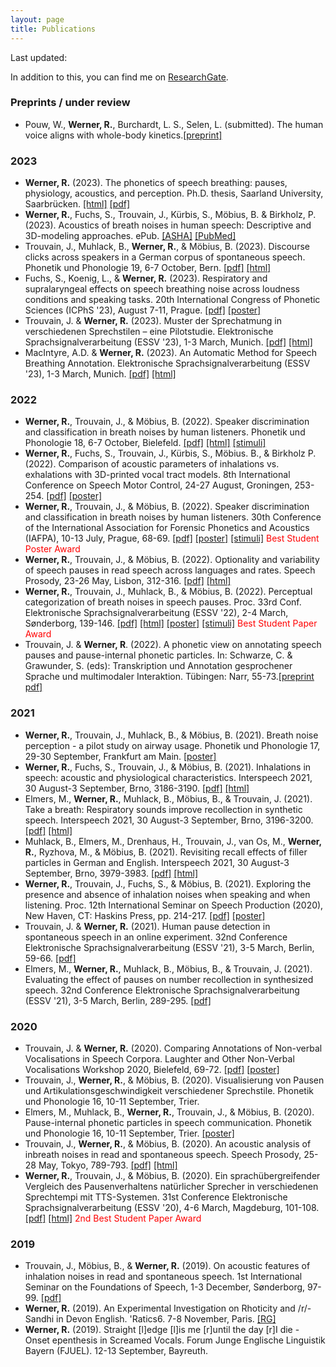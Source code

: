 ```yaml
---
layout: page
title: Publications
---
```

Last updated:
<script language="JavaScript">
var testlast=document.lastModified;
document.write(" "+testlast.substr(0,10));
</script>

In addition to this, you can find me on [ResearchGate](https://www.researchgate.net/profile/Raphael_Werner2).

### Preprints / under review
<ul>
  <li>Pouw, W., <strong>Werner, R.</strong>, Burchardt, L. S., Selen, L. (submitted). The human voice aligns with whole-body kinetics.<a href="https://www.biorxiv.org/content/10.1101/2023.11.28.568991v1" title="preprint">[preprint]</a></li>
</ul>

### 2023
<ul>
  <li><strong>Werner, R.</strong> (2023). The phonetics of speech breathing: pauses, physiology, acoustics, and perception. Ph.D. thesis, Saarland University, Saarbrücken. <a href="https://publikationen.sulb.uni-saarland.de/handle/20.500.11880/36987" title="html">[html]</a> <a href="https://publikationen.sulb.uni-saarland.de/bitstream/20.500.11880/36987/1/Dissertation-Werner.pdf" title="pdf">[pdf]</a></li>
  <li><strong>Werner, R.</strong>, Fuchs, S., Trouvain, J., Kürbis, S., Möbius, B. & Birkholz, P. (2023). Acoustics of breath noises in human speech: Descriptive and 3D-modeling approaches. ePub. <a href="https://pubs.asha.org/doi/10.1044/2023_JSLHR-23-00112" title="ASHA">[ASHA]</a> <a href="https://pubmed.ncbi.nlm.nih.gov/37971432/" title="PubMed">[PubMed]</a></li> 
  <li>Trouvain, J., Muhlack, B., <strong>Werner, R.</strong>, & Möbius, B. (2023). Discourse clicks across speakers in a German corpus of spontaneous speech. Phonetik und Phonologie 19, 6-7 October, Bern. <a href="https://github.com/raphael-werner/raphael-werner.github.io/raw/master/pdfs/P&P2023-TrouvainMuhlackWernerMoebius.pdf" title="pdf">[pdf]</a> <a href="https://boris.unibe.ch/186731/" title="html">[html]</a></li>
  <li>Fuchs, S., Koenig, L., & <strong>Werner, R.</strong> (2023). Respiratory and supralaryngeal effects on speech breathing noise across loudness conditions and speaking tasks. 20th International Congress of Phonetic Sciences (ICPhS '23), August 7-11, Prague. <a href="https://github.com/raphael-werner/raphael-werner.github.io/raw/master/pdfs/ICPhS2023-FuchsKoenigWerner.pdf" title="pdf">[pdf]</a> <a href="https://github.com/raphael-werner/raphael-werner.github.io/raw/master/pdfs/ICPhS2023-FuchsKoenigWerner-poster.pdf" title="poster">[poster]</a></li> 
  <li>Trouvain, J. & <strong>Werner, R.</strong> (2023). Muster der Sprechatmung in verschiedenen Sprechstilen – eine Pilotstudie. Elektronische Sprachsignalverarbeitung (ESSV '23), 1-3 March, Munich. <a href="https://www.essv.de/pdf/2023_95_102.pdf" title="pdf">[pdf]</a> <a href="https://www.essv.de/paper.php?id=1178" title="html">[html]</a></li>
  <li>MacIntyre, A.D. & <strong>Werner, R.</strong> (2023). An Automatic Method for Speech Breathing Annotation. Elektronische Sprachsignalverarbeitung (ESSV '23), 1-3 March, Munich. <a href="https://www.essv.de/pdf/2023_103_110.pdf" title="pdf">[pdf]</a> <a href="https://www.essv.de/paper.php?id=1179" title="html">[html]</a></li>
</ul>

### 2022
<ul>
  <li><strong>Werner, R.</strong>, Trouvain, J., & Möbius, B. (2022). Speaker discrimination and classification in breath noises by human listeners. Phonetik und Phonologie 18, 6-7 October, Bielefeld. <a href="https://github.com/raphael-werner/raphael-werner.github.io/raw/master/pdfs/Werner_PundP22.pdf" title="pdf">[pdf]</a> <a href="https://biecoll.ub.uni-bielefeld.de/index.php/pundp2022/article/view/1050" title="html">[html]</a> <a href="https://cloud.hiz-saarland.de/s/PgZ3PQ3PM9DJnoF" title="stimuli">[stimuli]</a></li>
 
 <li><strong>Werner, R.</strong>, Fuchs, S., Trouvain, J., Kürbis, S., Möbius. B., & Birkholz P. (2022). Comparison of acoustic parameters of inhalations vs. exhalations with 3D-printed vocal tract models. 8th International Conference on Speech Motor Control, 24-27 August, Groningen, 253-254. <a href="https://github.com/raphael-werner/raphael-werner.github.io/raw/master/pdfs/Werner-SMC2022.pdf" title="pdf">[pdf]</a> <a href="https://github.com/raphael-werner/raphael-werner.github.io/raw/master/pdfs/SMC22-Poster-Werner.pdf" title="poster">[poster]</a></li>
 
 <li><strong>Werner, R.</strong>, Trouvain, J., & Möbius, B. (2022). Speaker discrimination and classification in breath noises by human listeners. 30th Conference of the International Association for Forensic Phonetics and Acoustics (IAFPA), 10-13 July, Prague, 68-69. <a href="https://github.com/raphael-werner/raphael-werner.github.io/raw/master/pdfs/IAFPA2022_WIP_Werner.pdf" title="pdf">[pdf]</a> <a href="http://pauseparticles.org/docs/Poster_IAFPA22_Werner.pdf" title="poster">[poster]</a> <a href="https://cloud.hiz-saarland.de/s/PgZ3PQ3PM9DJnoF" title="stimuli">[stimuli]</a> <span style="color:red">Best Student Poster Award</span></li>

 <li><strong>Werner, R.</strong>, Trouvain, J., & Möbius, B. (2022). Optionality and variability of speech pauses in read speech across languages and rates. Speech Prosody, 23-26 May, Lisbon, 312-316. <a href="https://www.isca-speech.org/archive/pdfs/speechprosody_2022/werner22_speechprosody.pdf" title="pdf">[pdf]</a> <a href="https://www.isca-speech.org/archive/speechprosody_2022/werner22_speechprosody.html" title="html">[html]</a></li>
 
 <li><strong>Werner, R.</strong>, Trouvain, J., Muhlack, B., & Möbius, B. (2022). Perceptual categorization of breath noises in speech pauses. Proc. 33rd Conf. Elektronische Sprachsignalverarbeitung (ESSV '22), 2-4 March, Sønderborg, 139-146. <a href="http://pauseparticles.org/docs/werner_etal_essv2022.pdf" title="pdf">[pdf]</a> <a href="https://www.essv.de/paper.php?id=1152" title="html">[html]</a> <a href="http://pauseparticles.org/docs/Poster_ESSV22_Werner.pdf" title="poster">[poster]</a> <a href="https://cloud.hiz-saarland.de/s/2ktDEJPk95GHLjS" title="stimuli">[stimuli]</a> <span style="color:red">Best Student Paper Award</span></li>
 
 <li>Trouvain, J. & <strong>Werner, R</strong>. (2022). A phonetic view on annotating speech pauses and pause-internal phonetic particles. In: Schwarze, C. & Grawunder, S. (eds): Transkription und Annotation gesprochener Sprache und multimodaler Interaktion. Tübingen: Narr, 55-73.<a href="https://www.coli.uni-saarland.de/~trouvain/docs/Trouvain_Werner_2022.pdf" title="pdf">[preprint pdf]</a></li>
</ul>
 
### 2021
<ul>
 <li><strong>Werner, R.</strong>, Trouvain, J., Muhlack, B., & Möbius, B. (2021). Breath noise perception - a pilot study on airway usage. Phonetik und Phonologie 17, 29-30 September, Frankfurt am Main. <a href="http://pauseparticles.org/docs/Werner_P&P21_Poster.pdf" title="poster">[poster]</a></li>
 
<li><strong>Werner, R.</strong>, Fuchs, S., Trouvain, J., & Möbius, B. (2021). Inhalations in speech: acoustic and physiological characteristics. Interspeech 2021, 30 August-3 September, Brno, 3186-3190. <a href="https://www.isca-speech.org/archive/pdfs/interspeech_2021/werner21_interspeech.pdf" title="pdf">[pdf]</a> <a href="https://www.isca-speech.org/archive/interspeech_2021/werner21_interspeech.html" title="html">[html]</a></li>

<li>Elmers, M., <strong>Werner, R.</strong>, Muhlack, B., Möbius, B., & Trouvain, J. (2021). Take a breath: Respiratory sounds improve recollection in synthetic speech. Interspeech 2021, 30 August-3 September, Brno, 3196-3200. <a href="https://www.isca-speech.org/archive/pdfs/interspeech_2021/elmers21_interspeech.pdf" title="pdf">[pdf]</a> <a href="https://www.isca-speech.org/archive/interspeech_2021/elmers21_interspeech.html" title="html">[html]</a></li>

<li>Muhlack, B., Elmers, M., Drenhaus, H., Trouvain, J., van Os, M., <strong>Werner, R.</strong>, Ryzhova, M., & Möbius, B. (2021). Revisiting recall effects of filler particles in German and English. Interspeech 2021, 30 August-3 September, Brno, 3979-3983. <a href="https://www.isca-speech.org/archive/pdfs/interspeech_2021/muhlack21_interspeech.pdf" title="pdf">[pdf]</a> <a href="https://www.isca-speech.org/archive/interspeech_2021/muhlack21_interspeech.html" title="html">[html]</a></li>

<li><strong>Werner, R.</strong>, Trouvain, J., Fuchs, S., & Möbius, B. (2021). Exploring the presence and absence of inhalation noises when speaking and when listening. Proc. 12th International Seminar on Speech Production (2020), New Haven, CT: Haskins Press, pp. 214-217. <a href="http://pauseparticles.org/docs/Werner_et_al_ISSP2021.pdf" title="pdf">[pdf]</a> <a href="http://pauseparticles.org/docs/Werner_ISSP2020_Poster.pdf" title="poster">[poster]</a></li>  

<li>Trouvain, J. & <strong>Werner, R.</strong> (2021). Human pause detection in spontaneous speech in an online experiment. 32nd Conference Elektronische Sprachsignalverarbeitung (ESSV '21), 3-5 March, Berlin, 59-66. <a href="http://www.essv.de/essv2021/pdfs/09_trouvain.pdf" title="pdf">[pdf]</a></li>

<li>Elmers, M., <strong>Werner, R.</strong>, Muhlack, B., Möbius, B., & Trouvain, J. (2021). Evaluating the effect of pauses on number recollection in synthesized speech. 32nd Conference Elektronische Sprachsignalverarbeitung (ESSV '21), 3-5 March, Berlin, 289-295. <a href="http://www.essv.de/essv2021/pdfs/26_elmers.pdf" title="pdf">[pdf]</a></li> 
</ul>

### 2020
<ul>
  
<li>Trouvain, J. & <strong>Werner, R.</strong> (2020). Comparing Annotations of Non-verbal Vocalisations in Speech Corpora. Laughter and Other Non-Verbal Vocalisations Workshop 2020, Bielefeld, 69-72. <a href="http://pauseparticles.org/docs/Trouvain_Werner_2020_Bielefeld.pdf" title="pdf">[pdf]</a> <a href="http://pauseparticles.org/docs/Trouvain_Werner_Poster.pdf" title="poster">[poster]</a></li>

<li>Trouvain, J., <strong>Werner, R.</strong>, & Möbius, B. (2020). Visualisierung von Pausen und Artikulationsgeschwindigkeit verschiedener Sprechstile. Phonetik und Phonologie 16, 10-11 September, Trier.</li>

<li>Elmers, M., Muhlack, B., <strong>Werner, R.</strong>, Trouvain, J., & Möbius, B. (2020). Pause-internal phonetic particles in speech communication. Phonetik und Phonologie 16, 10-11 September, Trier. <a href="http://www.pauseparticles.org/docs/PINTS_Poster.pdf" title="html">[poster]</a></li>

<li>Trouvain, J., <strong>Werner, R.</strong>, & Möbius, B. (2020). An acoustic analysis of inbreath noises in read and spontaneous speech. Speech Prosody, 25-28 May, Tokyo, 789-793. <a href="https://www.isca-speech.org/archive/pdfs/speechprosody_2020/trouvain20_speechprosody.pdf" title="pdf">[pdf]</a> <a href="https://www.isca-speech.org/archive/speechprosody_2020/trouvain20_speechprosody.html" title="html">[html]</a></li>

<li><strong>Werner, R.</strong>, Trouvain, J., & Möbius, B. (2020). Ein sprachübergreifender Vergleich des Pausenverhaltens natürlicher Sprecher in verschiedenen Sprechtempi mit TTS-Systemen. 31st Conference Elektronische Sprachsignalverarbeitung (ESSV '20), 4-6 March, Magdeburg, 101-108. <a href="http://www.essv.de/pdf/2020_101_108.pdf" title="pdf">[pdf]</a> <a href="http://www.essv.de/paper.php?id=444" title="html">[html]</a> <span style="color:red">2nd Best Student Paper Award</span></li>
</ul>

### 2019
<ul>
<li>Trouvain, J., Möbius, B., & <strong>Werner, R.</strong> (2019). On acoustic features of inhalation noises in read and spontaneous speech. 1st International Seminar on the Foundations of Speech, 1-3 December, Sønderborg, 97-99. <a href="http://pauseparticles.org/docs/Trouvain_et_al_SEFOS_2019.pdf" title="pdf">[pdf]</a></li>

<li><strong>Werner, R.</strong> (2019). An Experimental Investigation on Rhoticity and /r/-Sandhi in Devon English. 'Ratics6. 7-8 November, Paris. <a href="https://www.researchgate.net/publication/337772697_An_Experimental_Investigation_on_Rhoticity_and_r-_Sandhi_in_Devon_English" title="ResearchGate">[RG]</a></li>

<li><strong>Werner, R.</strong> (2019). Straight [l]edge [l]is me [r]until the day [r]I die - Onset epenthesis in Screamed Vocals. Forum Junge Englische Linguistik Bayern (FJUEL). 12-13 September, Bayreuth.</li>
</ul> 

